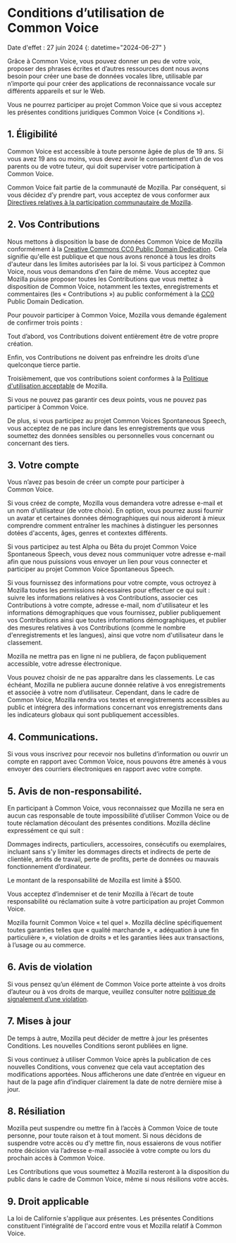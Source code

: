 # Conditions d’utilisation de Common Voice 

Date d'effet : 27 juin 2024 {: datetime="2024-06-27" }

Grâce à Common Voice, vous pouvez donner un peu de votre voix, proposer des phrases écrites et d’autres ressources dont nous avons besoin pour créer une base de données vocales libre, utilisable par n’importe qui pour créer des applications de reconnaissance vocale sur différents appareils et sur le Web.

Vous ne pourrez participer au projet Common Voice que si vous acceptez les présentes conditions juridiques Common Voice (« Conditions »). 

## 1. Éligibilité

Common Voice est accessible à toute personne âgée de plus de 19 ans. Si vous avez 19 ans ou moins, vous devez avoir le consentement d’un de vos parents ou de votre tuteur, qui doit superviser votre participation à Common Voice. 

Common Voice fait partie de la communauté de Mozilla. Par conséquent, si vous décidez d’y prendre part, vous acceptez de vous conformer aux [Directives relatives à la participation communautaire de Mozilla](https://www.mozilla.org/about/governance/policies/participation/). 

## 2. Vos Contributions

Nous mettons à disposition la base de données Common Voice de Mozilla conformément à la [Creative Commons CC0 Public Domain Dedication](https://creativecommons.org/publicdomain/zero/1.0/). Cela signifie qu'elle est publique et que nous avons renoncé à tous les droits d'auteur dans les limites autorisées par la loi. Si vous participez à Common Voice, nous vous demandons d'en faire de même. Vous acceptez que Mozilla puisse proposer toutes les Contributions que vous mettez à disposition de Common Voice, notamment les textes, enregistrements et commentaires (les « Contributions ») au public conformément à la [CC0](https://creativecommons.org/publicdomain/zero/1.0/) Public Domain Dedication. 

Pour pouvoir participer à Common Voice, Mozilla vous demande également de confirmer trois points : 

Tout d’abord, vos Contributions doivent entièrement être de votre propre création.

Enfin, vos Contributions ne doivent pas enfreindre les droits d’une quelconque tierce partie. 

Troisièmement, que vos contributions soient conformes à la [Politique d'utilisation acceptable](https://www.mozilla.org/about/legal/acceptable-use/) de Mozilla.

Si vous ne pouvez pas garantir ces deux points, vous ne pouvez pas participer à Common Voice. 

De plus, si vous participez au projet Common Voices Spontaneous Speech, vous acceptez de ne pas inclure dans les enregistrements que vous soumettez des données sensibles ou personnelles vous concernant ou concernant des tiers. 

## 3. Votre compte

Vous n’avez pas besoin de créer un compte pour participer à Common Voice. 

Si vous créez de compte, Mozilla vous demandera votre adresse e-mail et un nom d'utilisateur (de votre choix). En option, vous pourrez aussi fournir un avatar et certaines données démographiques qui nous aideront à mieux comprendre comment entraîner les machines à distinguer les personnes dotées d'accents, âges, genres et contextes différents.

Si vous participez au test Alpha ou Bêta du projet Common Voice Spontaneous Speech, vous devez nous communiquer votre adresse e-mail afin que nous puissions vous envoyer un lien pour vous connecter et participer au projet Common Voice Spontaneous Speech. 

Si vous fournissez des informations pour votre compte, vous octroyez à Mozilla toutes les permissions nécessaires pour effectuer ce qui suit : suivre les informations relatives à vos Contributions, associer ces Contributions à votre compte, adresse e-mail, nom d'utilisateur et les informations démographiques que vous fournissez, publier publiquement vos Contributions ainsi que toutes informations démographiques, et publier des mesures relatives à vos Contributions (comme le nombre d'enregistrements et les langues), ainsi que votre nom d'utilisateur dans le classement. 

Mozilla ne mettra pas en ligne ni ne publiera, de façon publiquement accessible, votre adresse électronique. 

Vous pouvez choisir de ne pas apparaître dans les classements. Le cas échéant, Mozilla ne publiera aucune donnée relative à vos enregistrements et associée à votre nom d’utilisateur. Cependant, dans le cadre de Common Voice, Mozilla rendra vos textes et enregistrements accessibles au public et intégrera des informations concernant vos enregistrements dans les indicateurs globaux qui sont publiquement accessibles.

## 4. Communications.

Si vous vous inscrivez pour recevoir nos bulletins d’information ou ouvrir un compte en rapport avec Common Voice, nous pouvons être amenés à vous envoyer des courriers électroniques en rapport avec votre compte. 

## 5. Avis de non-responsabilité.

En participant à Common Voice, vous reconnaissez que Mozilla ne sera en aucun cas responsable de toute impossibilité d’utiliser Common Voice ou de toute réclamation découlant des présentes conditions. Mozilla décline expressément ce qui suit :

Dommages indirects, particuliers, accessoires, consécutifs ou exemplaires, incluant sans s'y limiter les dommages directs et indirects de perte de clientèle, arrêts de travail, perte de profits, perte de données ou mauvais fonctionnement d’ordinateur.

Le montant de la responsabilité de Mozilla est limité à $500. 

Vous acceptez d’indemniser et de tenir Mozilla à l’écart de toute responsabilité ou réclamation suite à votre participation au projet Common Voice. 

Mozilla fournit Common Voice « tel quel ». Mozilla décline spécifiquement toutes garanties telles que « qualité marchande », « adéquation à une fin particulière », « violation de droits » et les garanties liées aux transactions, à l’usage ou au commerce. 

## 6. Avis de violation

Si vous pensez qu’un élément de Common Voice porte atteinte à vos droits d’auteur ou à vos droits de marque, veuillez consulter notre [politique de signalement d’une violation](https://www.mozilla.org/about/legal/report-infringement/).

## 7. Mises à jour

De temps à autre, Mozilla peut décider de mettre à jour les présentes Conditions. Les nouvelles Conditions seront publiées en ligne. 

Si vous continuez à utiliser Common Voice après la publication de ces nouvelles Conditions, vous convenez que cela vaut acceptation des modifications apportées. Nous afficherons une date d’entrée en vigueur en haut de la page afin d’indiquer clairement la date de notre dernière mise à jour. 

## 8. Résiliation

Mozilla peut suspendre ou mettre fin à l’accès à Common Voice de toute personne, pour toute raison et à tout moment. Si nous décidons de suspendre votre accès ou d’y mettre fin, nous essaierons de vous notifier notre décision via l’adresse e-mail associée à votre compte ou lors du prochain accès à Common Voice. 

Les Contributions que vous soumettez à Mozilla resteront à la disposition du public dans le cadre de Common Voice, même si nous résilions votre accès. 

## 9. Droit applicable

La loi de Californie s'applique aux présentes. Les présentes Conditions constituent l'intégralité de l'accord entre vous et Mozilla relatif à Common Voice. 
